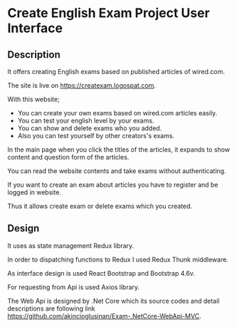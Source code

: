 # Create English Exam Project User Interface

## Description

It offers creating English exams based on published articles of wired.com.

The site is live on https://createxam.logospat.com.

With this website;

  - You can create your own exams based on wired.com articles easily.
  - You can test your english level by your exams.
  - You can show and delete exams who you added.
  - Also you can test yourself by other creators's exams.

In the main page when you click the titles of the articles, it expands to show content and question form of the articles. 

You can read the website contents and take exams without authenticating. 

If you want to create an exam about articles you have to register and be logged in website. 

Thus it allows create exam or delete exams which you created.

## Design

It uses as state management Redux library. 

In order to dispatching functions to Redux I used Redux Thunk middleware.

As interface design is used React Bootstrap and Bootstrap 4.6v.

For requesting from Api is used Axios library.

The Web Api is designed by .Net Core which its source codes and detail descriptions are following link https://github.com/akincioglusinan/Exam-.NetCore-WebApi-MVC.









